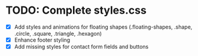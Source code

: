 # TODO: Complete styles.css

- [x] Add styles and animations for floating shapes (.floating-shapes, .shape, .circle, .square, .triangle, .hexagon)
- [x] Enhance footer styling
- [x] Add missing styles for contact form fields and buttons
